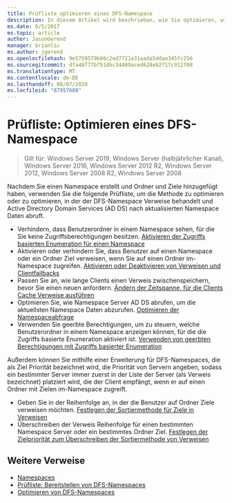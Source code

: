 ```yaml
---
title: Prüfliste optimieren eines DFS-Namespace
description: In diesem Artikel wird beschrieben, wie Sie optimieren, wie der DFS-Namespace Verweise behandelt und AD DS nach aktualisierten Namespace Daten abruft.
ms.date: 6/5/2017
ms.topic: article
author: JasonGerend
manager: brianlic
ms.author: jgerend
ms.openlocfilehash: 9e5759579b86c2ed7721a31aada5ddaa345fc256
ms.sourcegitcommit: dfa48f77b751dbc34409aced628eb2f17c912f08
ms.translationtype: MT
ms.contentlocale: de-DE
ms.lasthandoff: 08/07/2020
ms.locfileid: "87957688"
---
```

# <a name="checklist-tune-a-dfs-namespace"></a>Prüfliste: Optimieren eines DFS-Namespace

> Gilt für: Windows Server 2019, Windows Server (halbjährlicher Kanal), Windows Server 2016, Windows Server 2012 R2, Windows Server 2012, Windows Server 2008 R2, Windows Server 2008

Nachdem Sie einen Namespace erstellt und Ordner und Ziele hinzugefügt haben, verwenden Sie die folgende Prüfliste, um die Methode zu optimieren oder zu optimieren, in der der DFS-Namespace Verweise behandelt und Active Directory Domain Services (AD DS) nach aktualisierten Namespace Daten abruft.

-   Verhindern, dass Benutzerordner in einem Namespace sehen, für die Sie keine Zugriffsberechtigungen besitzen. [Aktivieren der Zugriffs basierten Enumeration für einen Namespace](enable-access-based-enumeration-on-a-namespace.md)
-   Aktivieren oder verhindern Sie, dass Benutzer auf einen Namespace oder ein Ordner Ziel verweisen, wenn Sie auf einen Ordner im-Namespace zugreifen. [Aktivieren oder Deaktivieren von Verweisen und Clientfailbacks](enable-or-disable-referrals-and-client-failback.md)
-   Passen Sie an, wie lange Clients einen Verweis zwischenspeichern, bevor Sie einen neuen anfordern. [Ändern der Zeitspanne, für die Clients Cache Verweise ausführen](change-the-amount-of-time-that-clients-cache-referrals.md)
-   Optimieren Sie, wie Namespace Server AD DS abrufen, um die aktuellsten Namespace Daten abzurufen. [Optimieren der Namespaceabfrage](optimize-namespace-polling.md)
-   Verwenden Sie geerbte Berechtigungen, um zu steuern, welche Benutzerordner in einem Namespace anzeigen können, für die die Zugriffs basierte Enumeration aktiviert ist. [Verwenden von geerbten Berechtigungen mit Zugriffs basierter Enumeration](using-inherited-permissions-with-access-based-enumeration.md)

Außerdem können Sie mithilfe einer Erweiterung für DFS-Namespaces, die als Ziel Priorität bezeichnet wird, die Priorität von Servern angeben, sodass ein bestimmter Server immer zuerst in der Liste der Server (als Verweis bezeichnet) platziert wird, die der Client empfängt, wenn er auf einen Ordner mit Zielen im-Namespace zugreift.

-   Geben Sie in der Reihenfolge an, in der die Benutzer auf Ordner Ziele verweisen möchten. [Festlegen der Sortiermethode für Ziele in Verweisen](set-the-ordering-method-for-targets-in-referrals.md)
-   Überschreiben der Verweis Reihenfolge für einen bestimmten Namespace Server oder ein bestimmtes Ordner Ziel. [Festlegen der Zielpriorität zum Überschreiben der Sortiermethode von Verweisen](set-target-priority-to-override-referral-ordering.md)

## <a name="additional-references"></a>Weitere Verweise

-   [Namespaces](/previous-versions/windows/it-pro/windows-server-2008-R2-and-2008/cc771914(v=ws.11))
-   [Prüfliste: Bereitstellen von DFS-Namespaces](checklist-deploy-dfs-namespaces.md)
-   [Optimieren von DFS-Namespaces](tuning-dfs-namespaces.md)

